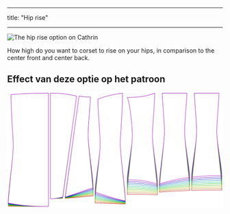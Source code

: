 - - -
title: "Hip rise"
- - -

![The hip rise option on Cathrin](./hiprise.svg)

How high do you want to corset to rise on your hips, in comparison to the center front and center back.

## Effect van deze optie op het patroon

![This image shows the effect of this option by superimposing several variants that have a different value for this option](cathrin_hiprise_sample.svg "Effect of this option on the pattern")
